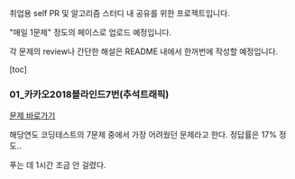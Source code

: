 취업용 self PR 및 알고리즘 스터디 내 공유를 위한 프로젝트입니다.

"매일 1문제" 정도의 페이스로 업로드 예정입니다.

각 문제의 review나 간단한 해설은  README 내에서 한꺼번에 작성할 예정입니다.



[toc]

### 01_카카오2018블라인드7번(추석트래픽)

[문제 바로가기](https://tech.kakao.com/2017/09/27/kakao-blind-recruitment-round-1/)

해당연도 코딩테스트의 7문제 중에서 가장 어려웠던 문제라고 한다. 정답률은 17% 정도..

푸는 데 1시간 조금 안 걸렸다. 